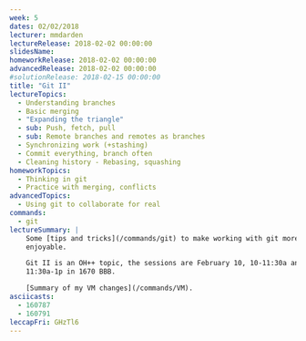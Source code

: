 ```yaml
---
week: 5
dates: 02/02/2018
lecturer: mmdarden
lectureRelease: 2018-02-02 00:00:00
slidesName:
homeworkRelease: 2018-02-02 00:00:00
advancedRelease: 2018-02-02 00:00:00
#solutionRelease: 2018-02-15 00:00:00
title: "Git II"
lectureTopics:
  - Understanding branches
  - Basic merging
  - "Expanding the triangle"
  - sub: Push, fetch, pull
  - sub: Remote branches and remotes as branches
  - Synchronizing work (+stashing)
  - Commit everything, branch often
  - Cleaning history - Rebasing, squashing
homeworkTopics:
  - Thinking in git
  - Practice with merging, conflicts
advancedTopics:
  - Using git to collaborate for real
commands:
  - git
lectureSummary: |
    Some [tips and tricks](/commands/git) to make working with git more
    enjoyable.

    Git II is an OH++ topic, the sessions are February 10, 10-11:30a and
    11:30a-1p in 1670 BBB.

    [Summary of my VM changes](/commands/VM).
asciicasts:
  - 160787
  - 160791
leccapFri: GHzTl6
---
```

